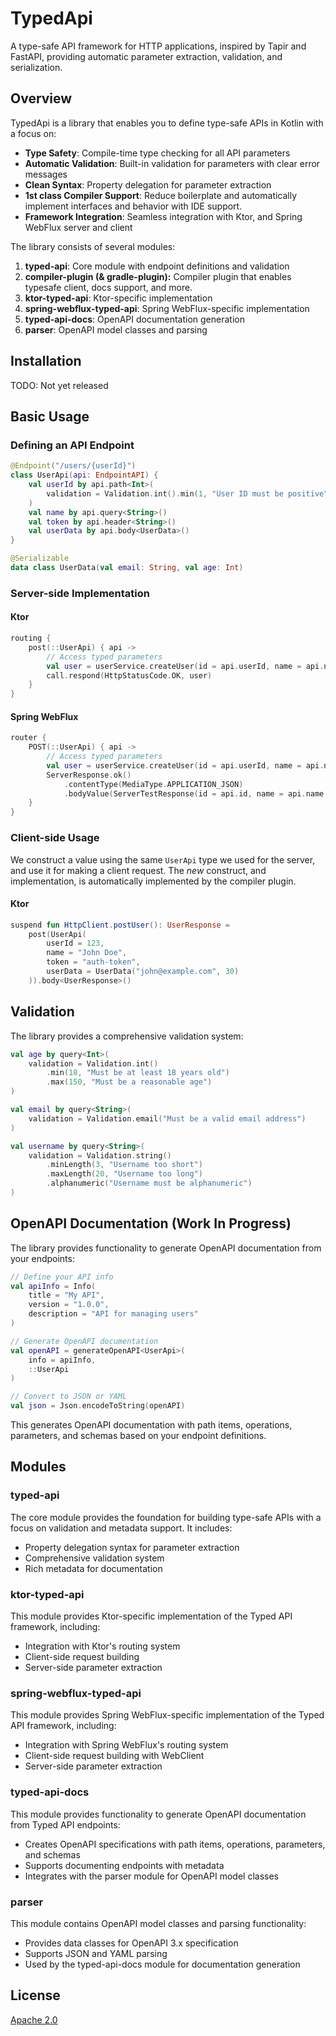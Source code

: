 # TypedApi

A type-safe API framework for HTTP applications, inspired by Tapir and FastAPI, providing automatic parameter
extraction, validation, and serialization.

## Overview

TypedApi is a library that enables you to define type-safe APIs in Kotlin with a focus on:

- **Type Safety**: Compile-time type checking for all API parameters
- **Automatic Validation**: Built-in validation for parameters with clear error messages
- **Clean Syntax**: Property delegation for parameter extraction
- **1st class Compiler Support**: Reduce boilerplate and automatically implement interfaces and behavior with IDE support.
- **Framework Integration**: Seamless integration with Ktor, and Spring WebFlux server and client

The library consists of several modules:

1. **typed-api**: Core module with endpoint definitions and validation
2. **compiler-plugin (& gradle-plugin):** Compiler plugin that enables typesafe client, docs support, and more.
3. **ktor-typed-api**: Ktor-specific implementation
4. **spring-webflux-typed-api**: Spring WebFlux-specific implementation
5. **typed-api-docs**: OpenAPI documentation generation
6. **parser**: OpenAPI model classes and parsing


## Installation

TODO: Not yet released


## Basic Usage

### Defining an API Endpoint

```kotlin
@Endpoint("/users/{userId}")
class UserApi(api: EndpointAPI) {
    val userId by api.path<Int>(
        validation = Validation.int().min(1, "User ID must be positive")
    )
    val name by api.query<String>()
    val token by api.header<String>()
    val userData by api.body<UserData>()
}

@Serializable
data class UserData(val email: String, val age: Int)
```

### Server-side Implementation

#### Ktor

```kotlin
routing {
    post(::UserApi) { api ->
        // Access typed parameters
        val user = userService.createUser(id = api.userId, name = api.name, token = api.token, data = api.userData)
        call.respond(HttpStatusCode.OK, user)
    }
}
```

#### Spring WebFlux

```kotlin
router {
    POST(::UserApi) { api ->
        // Access typed parameters
        val user = userService.createUser(id = api.userId, name = api.name, token = api.token, data = api.userData)
        ServerResponse.ok()
            .contentType(MediaType.APPLICATION_JSON)
            .bodyValue(ServerTestResponse(id = api.id, name = api.name, message = "Success"))
    }
}
```

### Client-side Usage

We construct a value using the same `UserApi` type we used for the server, and use it for making a client request.
The _new_ construct, and implementation, is automatically implemented by the compiler plugin.

#### Ktor

```kotlin
suspend fun HttpClient.postUser(): UserResponse =
    post(UserApi(
        userId = 123,
        name = "John Doe",
        token = "auth-token",
        userData = UserData("john@example.com", 30)
    )).body<UserResponse>()
```

## Validation

The library provides a comprehensive validation system:

```kotlin
val age by query<Int>(
    validation = Validation.int()
        .min(18, "Must be at least 18 years old")
        .max(150, "Must be a reasonable age")
)

val email by query<String>(
    validation = Validation.email("Must be a valid email address")
)

val username by query<String>(
    validation = Validation.string()
        .minLength(3, "Username too short")
        .maxLength(20, "Username too long")
        .alphanumeric("Username must be alphanumeric")
)
```

## OpenAPI Documentation (Work In Progress)

The library provides functionality to generate OpenAPI documentation from your endpoints:

```kotlin
// Define your API info
val apiInfo = Info(
    title = "My API",
    version = "1.0.0",
    description = "API for managing users"
)

// Generate OpenAPI documentation
val openAPI = generateOpenAPI<UserApi>(
    info = apiInfo,
    ::UserApi
)

// Convert to JSON or YAML
val json = Json.encodeToString(openAPI)
```

This generates OpenAPI documentation with path items, operations, parameters, and schemas based on your endpoint
definitions.

## Modules

### typed-api

The core module provides the foundation for building type-safe APIs with a focus on validation and metadata support. It
includes:

- Property delegation syntax for parameter extraction
- Comprehensive validation system
- Rich metadata for documentation

### ktor-typed-api

This module provides Ktor-specific implementation of the Typed API framework, including:

- Integration with Ktor's routing system
- Client-side request building
- Server-side parameter extraction

### spring-webflux-typed-api

This module provides Spring WebFlux-specific implementation of the Typed API framework, including:

- Integration with Spring WebFlux's routing system
- Client-side request building with WebClient
- Server-side parameter extraction

### typed-api-docs

This module provides functionality to generate OpenAPI documentation from Typed API endpoints:

- Creates OpenAPI specifications with path items, operations, parameters, and schemas
- Supports documenting endpoints with metadata
- Integrates with the parser module for OpenAPI model classes

### parser

This module contains OpenAPI model classes and parsing functionality:

- Provides data classes for OpenAPI 3.x specification
- Supports JSON and YAML parsing
- Used by the typed-api-docs module for documentation generation

## License

[Apache 2.0](LICENSE)
